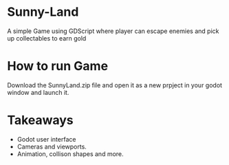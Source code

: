 # Sunny-Land

A simple Game using GDScript where player can escape enemies and pick up collectables to earn gold

# How to run Game
Download the SunnyLand.zip file and open it as a new prpject in your godot window and launch it.

# Takeaways
- Godot user interface
- Cameras and viewports.
- Animation, collison shapes and more.
